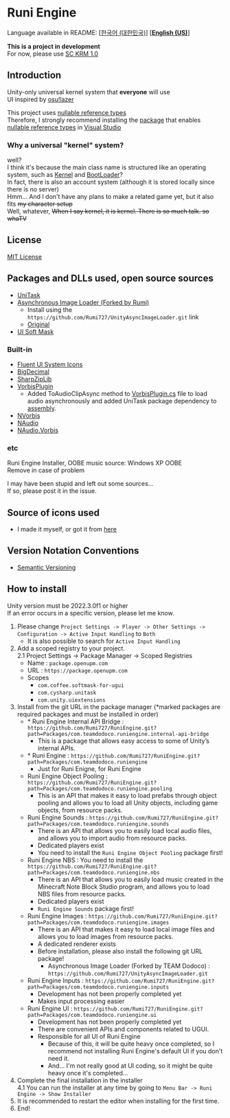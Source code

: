 # Runi Engine

Language available in README: \[[한국어 (대한민국)](README.md)\] \[[**English (US)**](README-EN.md)\]  

**This is a project in development**\
For now, please use [SC KRM 1.0](https://github.com/SimsimhanChobo/SC-KRM-1.0/)

## Introduction

[Nullable reference types]: https://learn.microsoft.com/en-us/dotnet/csharp/language-reference/builtin-types/nullable-reference-types
[Visual Studio]: https://visualstudio.microsoft.com

Unity-only universal kernel system that **everyone** will use\
UI inspired by [osu!lazer](https://github.com/ppy/osu)

This project uses [nullable reference types]\
Therefore, I strongly recommend installing the [package](https://github.com/Rumi727/Unity-Nullable-Enabler) that enables [nullable reference types] in [Visual Studio]

### Why a universal "kernel" system?

[Kernel]: Packages/com.teamdodoco.runiengine/Runtime/Kernel.cs
[BootLoader]: Packages/com.teamdodoco.runiengine/Runtime/Booting/BootLoader.cs

well?\
I think it's because the main class name is structured like an operating system, such as [Kernel] and [BootLoader]?\
In fact, there is also an account system (although it is stored locally since there is no server)\
Hmm... And I don't have any plans to make a related game yet, but it also fits ~~my character setup~~\
Well, whatever, ~~When I say kernel, it is kernel. There is so much talk. so whaTV~~

## License

[MIT License](https://opensource.org/licenses/MIT)

## Packages and DLLs used, open source sources

- [UniTask](https://github.com/Cysharp/UniTask)
- [Asynchronous Image Loader (Forked by Rumi)](https://github.com/Rumi727/UnityAsyncImageLoader)
  - Install using the ``https://github.com/Rumi727/UnityAsyncImageLoader.git`` link
  - [Original](https://github.com/Looooong/UnityAsyncImageLoader)
- [UI Soft Mask](https://github.com/mob-sakai/SoftMaskForUGUI)

### Built-in

- [Fluent UI System Icons](https://github.com/microsoft/fluentui-system-icons)
- [BigDecimal](https://github.com/AdamWhiteHat/BigDecimal)
- [SharpZipLib](https://github.com/icsharpcode/SharpZipLib)
- [VorbisPlugin](https://github.com/gindemit/unity-wrapper-vorbis)
  - Added ToAudioClipAsync method to [VorbisPlugin.cs](Packages/com.teamdodoco.runiengine/Packages/VorbisPlugin/Impl/src/VorbisPlugin.cs) file to load audio asynchronously and added UniTask package dependency to [assembly](Packages/com.teamdodoco.runiengine/Packages/VorbisPlugin/Impl/VorbisPluginImpl.asmdef).
- [NVorbis](https://github.com/NVorbis/NVorbis)
- [NAudio](https://github.com/naudio/NAudio)
- [NAudio.Vorbis](https://github.com/naudio/Vorbis)

### etc

 Runi Engine Installer, OOBE music source: Windows XP OOBE\
 Remove in case of problem

I may have been stupid and left out some sources...\
If so, please post it in the issue.

## Source of icons used

- I made it myself, or got it from [here](https://github.com/microsoft/fluentui-system-icons)

## Version Notation Conventions

- [Semantic Versioning](https://semver.org/)

## How to install

Unity version must be 2022.3.0f1 or higher\
If an error occurs in a specific version, please let me know.

1. Please change ``Project Settings -> Player -> Other Settings -> Configuration -> Active Input Handling`` to ``Both``
    - It is also possible to search for ``Active Input Handling``
2. Add a scoped registry to your project.\
  2.1 Project Settings -> Package Manager -> Scoped Registries
    - Name : ``package.openupm.com``
    - URL : ``https://package.openupm.com``
    - Scopes
      - ``com.coffee.softmask-for-ugui``
      - ``com.cysharp.unitask``
      - ``com.unity.uiextensions``
3. Install from the git URL in the package manager (*marked packages are required packages and must be installed in order)
    - \* Runi Engine Internal API Bridge : `https://github.com/Rumi727/RuniEngine.git?path=Packages/com.teamdodoco.runiengine.internal-api-bridge`
      - This is a package that allows easy access to some of Unity’s internal APIs.
    - \* Runi Engine :  `https://github.com/Rumi727/RuniEngine.git?path=Packages/com.teamdodoco.runiengine`
      - Just for Runi Enigne, for Runi Engine
    - Runi Engine Object Pooling : `https://github.com/Rumi727/RuniEngine.git?path=Packages/com.teamdodoco.runiengine.pooling`
      - This is an API that makes it easy to load prefabs through object pooling and allows you to load all Unity objects, including game objects, from resource packs.
    - Runi Engine Sounds : `https://github.com/Rumi727/RuniEngine.git?path=Packages/com.teamdodoco.runiengine.sounds`
      - There is an API that allows you to easily load local audio files, and allows you to import audio from resource packs.
      - Dedicated players exist
      - You need to install the `Runi Engine Object Pooling` package first!
    - Runi Engine NBS : You need to install the `https://github.com/Rumi727/RuniEngine.git?path=Packages/com.teamdodoco.runiengine.nbs`
      - There is an API that allows you to easily load music created in the Minecraft Note Block Studio program, and allows you to load NBS files from resource packs.
      - Dedicated players exist
      - `Runi Engine Sounds` package first!
    - Runi Engine Images : `https://github.com/Rumi727/RuniEngine.git?path=Packages/com.teamdodoco.runiengine.images`
      - There is an API that makes it easy to load local image files and allows you to load images from resource packs.
      - A dedicated renderer exists
      - Before installation, please also install the following git URL package!
        - Asynchronous Image Loader (Forked by TEAM Dodoco) : `https://github.com/Rumi727/UnityAsyncImageLoader.git`
    - Runi Engine Inputs : `https://github.com/Rumi727/RuniEngine.git?path=Packages/com.teamdodoco.runiengine.inputs`
      - Development has not been properly completed yet
      - Makes input processing easier
    - Runi Engine UI : `https://github.com/Rumi727/RuniEngine.git?path=Packages/com.teamdodoco.runiengine.ui`
      - Development has not been properly completed yet
      - There are convenient APIs and components related to UGUI.
      - Responsible for all UI of Runi Engine
        - Because of this, it will be quite heavy once completed, so I recommend not installing Runi Engine's default UI if you don't need it.
        - And... I'm not really good at UI coding, so it might be quite heavy once it's completed...
4. Complete the final installation in the installer\
  4.1 You can run the installer at any time by going to ``Menu Bar -> Runi Engine -> Show Installer``
5. It is recommended to restart the editor when installing for the first time.
6. End!
